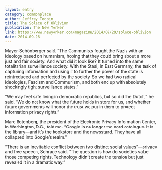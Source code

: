 ```yaml
---
layout: entry
category: commonplace
author: Jeffrey Toobin
title: The Solace of Oblivion
publication: The New Yorker
link: https://www.newyorker.com/magazine/2014/09/29/solace-oblivion
date: 2014-09-26
---
```


Mayer-Schönberger said. “The Communists fought the Nazis with an ideology based on humanism, hoping that they could bring about a more just and fair society. And what did it look like? It turned into the same totalitarian surveillance society. With the Stasi, in East Germany, the task of capturing information and using it to further the power of the state is reintroduced and perfected by the society. So we had two radical ideologies, Fascism and Communism, and both end up with absolutely shockingly tight surveillance states.” 

“We may feel safe living in democratic republics, but so did the Dutch,” he said. “We do not know what the future holds in store for us, and whether future governments will honor the trust we put in them to protect information privacy rights.”

Marc Rotenberg, the president of the Electronic Privacy Information Center, in Washington, D.C., told me. “Google is no longer the card catalogue. It is the library—and it’s the bookstore and the newsstand. They have all collapsed into Google’s realm."

“There is an inevitable conflict between two distinct social values”—privacy and free speech, Schrage said. “The question is how do societies value those competing rights. Technology didn’t create the tension but just revealed it in a dramatic way.”

